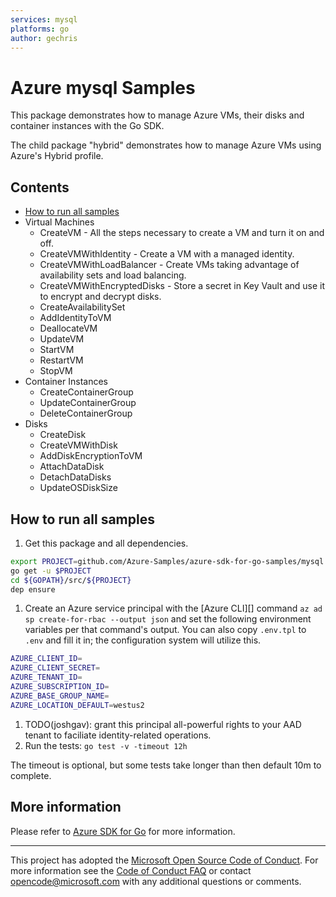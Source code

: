```yaml
---
services: mysql
platforms: go
author: gechris
---
```


# Azure mysql Samples

This package demonstrates how to manage Azure VMs, their disks and container
instances with the Go SDK.

The child package "hybrid" demonstrates how to manage Azure VMs using Azure's
Hybrid profile.

## Contents

* [How to run all samples](#run)
* Virtual Machines
    * CreateVM - All the steps necessary to create a VM and turn it on and off.
    * CreateVMWithIdentity - Create a VM with a managed identity.
    * CreateVMWithLoadBalancer - Create VMs taking advantage of availability
      sets and load balancing.
    * CreateVMWithEncryptedDisks - Store a secret in Key Vault and use it to
      encrypt and decrypt disks.
    * CreateAvailabilitySet
    * AddIdentityToVM
    * DeallocateVM
    * UpdateVM
    * StartVM
    * RestartVM
    * StopVM
* Container Instances
    * CreateContainerGroup
    * UpdateContainerGroup
    * DeleteContainerGroup
* Disks
    * CreateDisk
    * CreateVMWithDisk
    * AddDiskEncryptionToVM
    * AttachDataDisk
    * DetachDataDisks
    * UpdateOSDiskSize

<a id="run"></a>
## How to run all samples

1. Get this package and all dependencies.

  ```bash
  export PROJECT=github.com/Azure-Samples/azure-sdk-for-go-samples/mysql
  go get -u $PROJECT
  cd ${GOPATH}/src/${PROJECT}
  dep ensure
  ```
1. Create an Azure service principal with the [Azure CLI][] command `az ad sp
   create-for-rbac --output json` and set the following environment variables
   per that command's output. You can also copy `.env.tpl` to `.env` and fill
   it in; the configuration system will utilize this.

  ```bash
  AZURE_CLIENT_ID=
  AZURE_CLIENT_SECRET=
  AZURE_TENANT_ID=
  AZURE_SUBSCRIPTION_ID=
  AZURE_BASE_GROUP_NAME=
  AZURE_LOCATION_DEFAULT=westus2
  ```

1. TODO(joshgav): grant this principal all-powerful rights to your AAD tenant to faciliate identity-related operations.
1. Run the tests: `go test -v -timeout 12h`

  The timeout is optional, but some tests take longer than then default 10m to complete.

<a id="info"></a>
## More information

Please refer to [Azure SDK for Go](https://github.com/Azure/azure-sdk-for-go)
for more information.

---

This project has adopted the [Microsoft Open Source Code of
Conduct](https://opensource.microsoft.com/codeofconduct/). For more information
see the [Code of Conduct
FAQ](https://opensource.microsoft.com/codeofconduct/faq/) or contact
[opencode@microsoft.com](mailto:opencode@microsoft.com) with any additional
questions or comments.